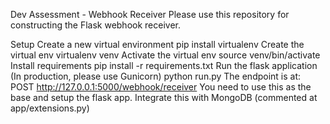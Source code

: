 Dev Assessment - Webhook Receiver
Please use this repository for constructing the Flask webhook receiver.

Setup
Create a new virtual environment
pip install virtualenv
Create the virtual env
virtualenv venv
Activate the virtual env
source venv/bin/activate
Install requirements
pip install -r requirements.txt
Run the flask application (In production, please use Gunicorn)
python run.py
The endpoint is at:
POST http://127.0.0.1:5000/webhook/receiver
You need to use this as the base and setup the flask app. Integrate this with MongoDB (commented at app/extensions.py)

